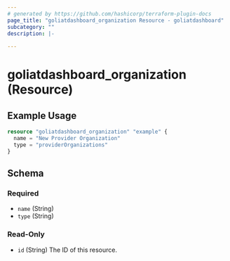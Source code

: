 ```yaml
---
# generated by https://github.com/hashicorp/terraform-plugin-docs
page_title: "goliatdashboard_organization Resource - goliatdashboard"
subcategory: ""
description: |-
  
---
```


# goliatdashboard_organization (Resource)



## Example Usage

```terraform
resource "goliatdashboard_organization" "example" {
  name = "New Provider Organization"
  type = "providerOrganizations"
}
```

<!-- schema generated by tfplugindocs -->
## Schema

### Required

- `name` (String)
- `type` (String)

### Read-Only

- `id` (String) The ID of this resource.
